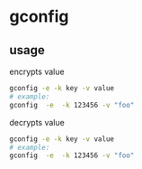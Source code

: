 # gconfig

## usage

encrypts value

```bash
gconfig -e -k key -v value
# example:
gconfig  -e  -k 123456 -v "foo" 
```

decrypts value

```bash
gconfig -e -k key -v value
# example:
gconfig  -e  -k 123456 -v "foo" 
```
